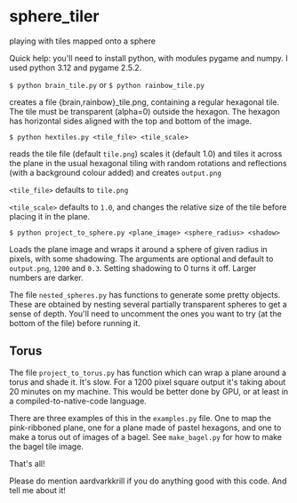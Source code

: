 # sphere_tiler

playing with tiles mapped onto a sphere

Quick help:
you'll need to install python, with modules pygame and numpy. I used python 3.12 and pygame 2.5.2.

`$ python brain_tile.py`
or `$ python rainbow_tile.py`

creates a file {brain,rainbow}_tile.png, containing a regular hexagonal tile. The tile must be transparent (alpha=0)
outside the
hexagon. The hexagon has horizontal sides aligned with the top and bottom of the image.

`$ python hextiles.py <tile_file> <tile_scale>`

reads the tile file (default `tile.png`) scales it (default 1.0) and tiles it across the plane in the usual hexagonal
tiling with random rotations
and reflections (with a background colour added) and creates `output.png`

`<tile_file>` defaults to `tile.png`

`<tile_scale>` defaults to `1.0`, and changes the relative size of the tile before placing it in the plane.

`$ python project_to_sphere.py <plane_image> <sphere_radius> <shadow>`

Loads the plane image and wraps it around a sphere of given radius in pixels, with some
shadowing. The arguments are optional and default to `output.png`, `1200` and `0.3`.
Setting shadowing to 0 turns it off. Larger numbers are darker.

The file `nested_spheres.py` has functions to generate some pretty objects. These are obtained
by nesting several partially transparent spheres to get a sense of depth. You'll need to uncomment
the ones you want to try (at the bottom of the file) before running it.

## Torus

The file `project_to_torus.py` has function which can wrap a plane around a torus and shade it.
It's slow.  For a 1200 pixel square output it's taking about 20 minutes on my machine.  This would be better
done by GPU, or at least in a compiled-to-native-code language.  

There are three examples of this in the `examples.py` file.  One to map the pink-ribboned plane,
one for a plane made of pastel hexagons, and one to make a torus out of images of a bagel.
See `make_bagel.py` for how to make the bagel tile image.

That's all!

Please do mention aardvarkkrill if you do anything good with this code. And tell me about it!

